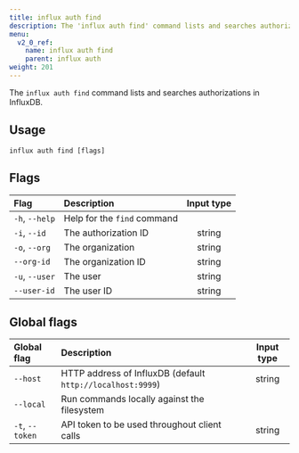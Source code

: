 ```yaml
---
title: influx auth find
description: The 'influx auth find' command lists and searches authorizations in InfluxDB.
menu:
  v2_0_ref:
    name: influx auth find
    parent: influx auth
weight: 201
---
```


The `influx auth find` command lists and searches authorizations in InfluxDB.

## Usage
```
influx auth find [flags]
```

## Flags
| Flag           | Description                 | Input type  |
|:----           |:-----------                 |:----------: |
| `-h`, `--help` | Help for the `find` command |             |
| `-i`, `--id`   | The authorization ID        | string      |
| `-o`, `--org`  | The organization            | string      |
| `--org-id`     | The organization ID         | string      |
| `-u`, `--user` | The user                    | string      |
| `--user-id`    | The user ID                 | string      |

## Global flags
| Global flag     | Description                                                | Input type |
|:-----------     |:-----------                                                |:----------:|
| `--host`        | HTTP address of InfluxDB (default `http://localhost:9999`) | string     |
| `--local`       | Run commands locally against the filesystem                |            |
| `-t`, `--token` | API token to be used throughout client calls               | string     |
